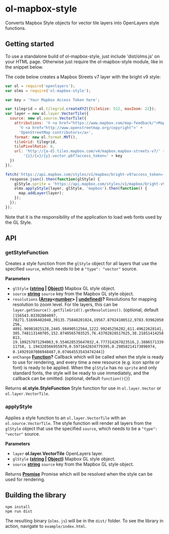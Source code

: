 # ol-mapbox-style

Converts Mapbox Style objects for vector tile layers into OpenLayers style functions.

## Getting started

To use a standalone build of ol-mapbox-style, just include 'dist/olms.js' on your HTML page. Otherwise just require the ol-mapbox-style module, like in the snippet below.

The code below creates a Mapbox Streets v7 layer with the bright v9 style:

```js
var ol = require('openlayers');
var olms = require('ol-mapbox-style');

var key = 'Your Mapbox Access Token here';

var tilegrid = ol.tilegrid.createXYZ({tileSize: 512, maxZoom: 22});
var layer = new ol.layer.VectorTile({
  source: new ol.source.VectorTile({
    attributions: '© <a href="https://www.mapbox.com/map-feedback/">Mapbox</a> ' +
      '© <a href="http://www.openstreetmap.org/copyright">' +
      'OpenStreetMap contributors</a>',
    format: new ol.format.MVT(),
    tileGrid: tilegrid,
    tilePixelRatio: 8,
    url: 'http://{a-d}.tiles.mapbox.com/v4/mapbox.mapbox-streets-v7/' +
        '{z}/{x}/{y}.vector.pbf?access_token=' + key
  })
});

fetch('https://api.mapbox.com/styles/v1/mapbox/bright-v9?access_token=' + key).then(function(response) {
  response.json().then(function(glStyle) {
    glStyle.sprite = 'https://api.mapbox.com/styles/v1/mapbox/bright-v9/sprite?access_token=' + key;
    olms.applyStyle(layer, glStyle, 'mapbox').then(function() {
      map.addLayer(layer);
    });
  });
});
```

Note that it is the responsibility of the application to load web fonts used by the GL Style.

## API

<!-- Generated by documentation.js. Update this documentation by updating the source code. -->

### getStyleFunction

Creates a style function from the `glStyle` object for all layers that use
the specified `source`, which needs to be a `"type": "vector"`
source.

**Parameters**

-   `glStyle` **([string](https://developer.mozilla.org/en-US/docs/Web/JavaScript/Reference/Global_Objects/String) \| [Object](https://developer.mozilla.org/en-US/docs/Web/JavaScript/Reference/Global_Objects/Object))** Mapbox GL style object.
-   `source` **[string](https://developer.mozilla.org/en-US/docs/Web/JavaScript/Reference/Global_Objects/String)** `source` key from the Mapbox GL style object.
-   `resolutions` **([Array](https://developer.mozilla.org/en-US/docs/Web/JavaScript/Reference/Global_Objects/Array)&lt;[number](https://developer.mozilla.org/en-US/docs/Web/JavaScript/Reference/Global_Objects/Number)> | [undefined](https://developer.mozilla.org/en-US/docs/Web/JavaScript/Reference/Global_Objects/undefined))?** Resolutions for mapping resolution to zoom level. For tile layers, this can
    be `layer.getSource().getTileGrid().getResolutions()`. (optional, default `[156543.03392804097,
    78271.51696402048,39135.75848201024,19567.87924100512,9783.93962050256,
    4891.96981025128,2445.98490512564,1222.99245256282,611.49622628141,
    305.748113140705,152.8740565703525,76.43702828517625,38.21851414258813,
    19.109257071294063,9.554628535647032,4.777314267823516,2.388657133911758,
    1.194328566955879,0.5971642834779395,0.29858214173896974,
    0.14929107086948487,0.07464553543474244]`)
-   `onChange` **[Function](https://developer.mozilla.org/en-US/docs/Web/JavaScript/Reference/Statements/function)?** Callback which will be called when
    the style is ready to use for rendering, and every time a new resource (e.g.
    icon sprite or font) is ready to be applied. When the `glStyle` has no
    `sprite` and only standard fonts, the style will be ready to use immediately,
    and the callback can be omitted. (optional, default `function(){}`)

Returns **ol.style.StyleFunction** Style function for use in
`ol.layer.Vector` or `ol.layer.VectorTile`.

### applyStyle

Applies a style function to an `ol.layer.VectorTile` with an
`ol.source.VectorTile`. The style function will render all layers from the
`glStyle` object that use the specified `source`, which needs to be a
`"type": "vector"` source.

**Parameters**

-   `layer` **ol.layer.VectorTile** OpenLayers layer.
-   `glStyle` **([string](https://developer.mozilla.org/en-US/docs/Web/JavaScript/Reference/Global_Objects/String) \| [Object](https://developer.mozilla.org/en-US/docs/Web/JavaScript/Reference/Global_Objects/Object))** Mapbox GL style object.
-   `source` **[string](https://developer.mozilla.org/en-US/docs/Web/JavaScript/Reference/Global_Objects/String)** `source` key from the Mapbox GL style object.

Returns **[Promise](https://developer.mozilla.org/en-US/docs/Web/JavaScript/Reference/Global_Objects/Promise)** Promise which will be resolved when the style can be used
for rendering.

## Building the library

    npm install
    npm run dist

The resulting binary (`olms.js`) will be in the `dist/` folder. To see the library in action, navigate to `example/index.html`.
